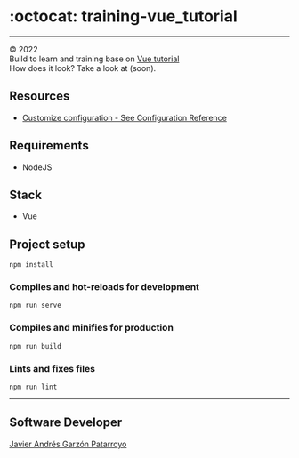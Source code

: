 # :octocat: training-vue_tutorial
- - -
:copyright: 2022  
Build to learn and training base on [Vue tutorial](https://vuejs.org/tutorial/)  
How does it look? Take a look at (soon).[]()
## Resources
* [Customize configuration - See Configuration Reference](https://cli.vuejs.org/config/)
## Requirements
* NodeJS
## Stack
* Vue
## Project setup
```
npm install
```
### Compiles and hot-reloads for development
```
npm run serve
```
### Compiles and minifies for production
```
npm run build
```
### Lints and fixes files
```
npm run lint
```
- - -
## Software Developer
[Javier Andrés Garzón Patarroyo](https://javierandres.dev)
